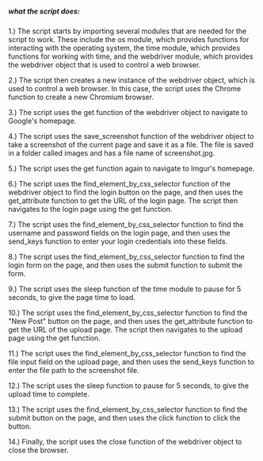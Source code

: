 ##### what the script does:

1.) The script starts by importing several modules that are needed for the script to work. These include the os module, which provides functions for interacting with the operating system, the time module, which provides functions for working with time, and the webdriver module, which provides the webdriver object that is used to control a web browser.

2.) The script then creates a new instance of the webdriver object, which is used to control a web browser. In this case, the script uses the Chrome function to create a new Chromium browser.

3.) The script uses the get function of the webdriver object to navigate to Google's homepage.

4.) The script uses the save_screenshot function of the webdriver object to take a screenshot of the current page and save it as a file. The file is saved in a folder called images and has a file name of screenshot.jpg.

5.) The script uses the get function again to navigate to Imgur's homepage.

6.) The script uses the find_element_by_css_selector function of the webdriver object to find the login button on the page, and then uses the get_attribute function to get the URL of the login page. The script then navigates to the login page using the get function.

7.) The script uses the find_element_by_css_selector function to find the username and password fields on the login page, and then uses the send_keys function to enter your login credentials into these fields.

8.) The script uses the find_element_by_css_selector function to find the login form on the page, and then uses the submit function to submit the form.

9.) The script uses the sleep function of the time module to pause for 5 seconds, to give the page time to load.

10.) The script uses the find_element_by_css_selector function to find the "New Post" button on the page, and then uses the get_attribute function to get the URL of the upload page. The script then navigates to the upload page using the get function.

11.) The script uses the find_element_by_css_selector function to find the file input field on the upload page, and then uses the send_keys function to enter the file path to the screenshot file.

12.) The script uses the sleep function to pause for 5 seconds, to give the upload time to complete.

13.) The script uses the find_element_by_css_selector function to find the submit button on the page, and then uses the click function to click the button.

14.) Finally, the script uses the close function of the webdriver object to close the browser.
